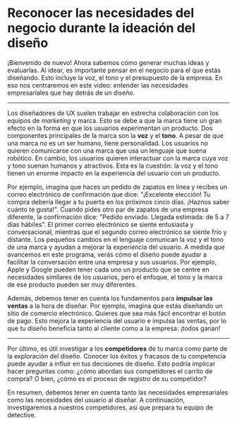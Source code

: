 # Reconocer las necesidades del negocio durante la ideación del diseño

¡Bienvenido de nuevo! Ahora sabemos cómo generar muchas ideas y evaluarlas. Al idear, es importante pensar en el negocio para el que estás diseñando. Esto incluye la voz, el tono y el presupuesto de la empresa. En eso nos centraremos en este video: entender las necesidades empresariales que hay detrás de un diseño.

---

Los diseñadores de UX suelen trabajar en estrecha colaboración con los equipos de *marketing* y marca. Esto se debe a que la marca tiene un gran efecto en la forma en que los usuarios experimentan un producto. Dos componentes principales de la marca son la **voz** y el **tono**. A pesar de que una marca no es un ser humano, tiene personalidad. Los usuarios no quieren comunicarse con una marca que usa un lenguaje que suena robótico. En cambio, los usuarios quieren interactuar con la marca cuya voz y tono suenan humanos y atractivos. Esta es la cuestión: la voz y el tono tienen un enorme impacto en la experiencia del usuario con un producto.

Por ejemplo, imagina que haces un pedido de zapatos en línea y recibes un correo electrónico de confirmación que dice: "¡Excelente elección! Tu compra debería llegar a tu puerta en los próximos cinco días. ¡Haznos saber cuánto te gusta!". Cuando pides otro par de zapatos de una empresa diferente, la confirmación dice: "Pedido enviado. Llegada estimada: de 5 a 7 días hábiles". El primer correo electrónico se siente entusiasta y conversacional, mientras que el segundo correo electrónico se siente frío y distante. Los pequeños cambios en el lenguaje comunican la voz y el tono de una marca y ayudan a mejorar la experiencia del usuario. A medida que avancemos en este programa, verás cómo el diseño puede ayudar a facilitar la conversación entre una empresa y sus usuarios. Por ejemplo, Apple y Google pueden tener cada uno un producto que se centre en necesidades similares de los usuarios, pero el enfoque, el tono y la marca de ese producto pueden ser muy diferentes.

Además, debemos tener en cuenta los fundamentos para **impulsar las ventas** a la hora de diseñar. Por ejemplo, imagina que estás diseñando un sitio de comercio electrónico. Quieres que sea más fácil encontrar el botón de pago. Esto mejora la experiencia del usuario e impulsa las ventas, por lo que tu diseño beneficia tanto al cliente como a la empresa: ¡todos ganan!

---

Por último, es útil investigar a los **competidores** de tu marca como parte de la exploración del diseño. Conocer los éxitos y fracasos de tu competencia puede ayudar a influir en tus decisiones de diseño. Esto podría implicar hacer preguntas como: ¿cómo abordan sus competidores el carrito de compra? O bien, ¿cómo es el proceso de registro de su competidor?

En resumen, debemos tener en cuenta tanto las necesidades empresariales como las necesidades del usuario al diseñar. A continuación, investigaremos a nuestros competidores, así que prepara tu equipo de detective.
